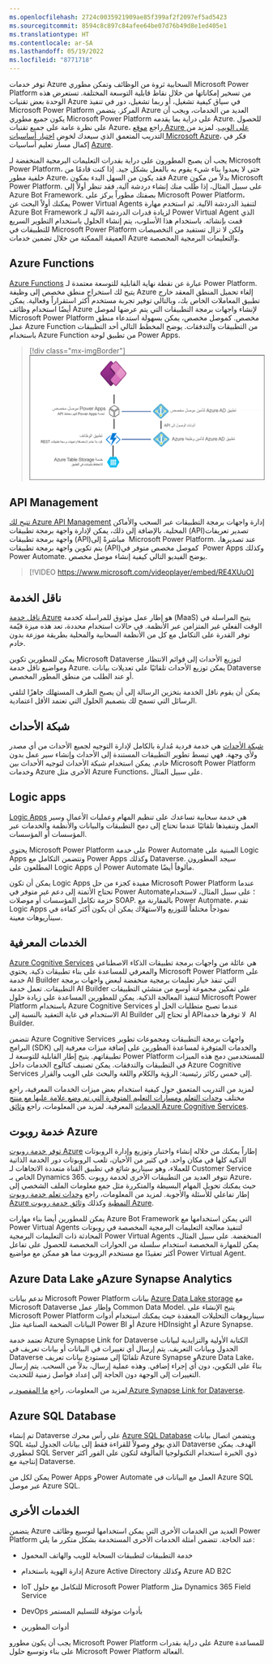 ```yaml
---
ms.openlocfilehash: 2724c0035921909ae85f399af2f2097ef5ad5423
ms.sourcegitcommit: 8594c8c897c84afee64be07d76b49d8e1ed405e1
ms.translationtype: HT
ms.contentlocale: ar-SA
ms.lasthandoff: 05/19/2022
ms.locfileid: "8771718"
---
```

توفر خدمات Azure السحابية ثروة من الوظائف وتمكن مطوري Microsoft Power Platform من تسخير إمكاناتها من خلال نقاط قابلية التوسعة المختلفة. تستعرض هذه الوحدة بعض تقنيات Azure في سياق كيفية تشغيل، أو ربما تشغيل، دور في تنفيذ Microsoft Power Platform المركز. يتضمن Azure العديد من الخدمات، ويجب أن يكون جميع مطوري Microsoft Power Platform على دراية بما يقدمه Azure. للحصول على نظرة عامة على جميع تقنيات Azure، راجع [موقع Azure على الويب](https://azure.microsoft.com/?azure-portal=true). لمزيد من التدريب المتعمق الذي سيعدك لخوض [اختبار أساسيات Microsoft Azure](/learn/certifications/exams/az-900/?azure-portal=true)، فكر في إكمال مسار تعليم أساسيات [Azure](/learn/paths/azure-fundamentals/?azure-portal=true).

يجب أن يصبح المطورون على دراية بقدرات التعليمات البرمجية المنخفضة لـ Microsoft Power Platform، حتى لا يعيدوا بناء شيء يقوم به بالفعل بشكل جيد. إذا كنت قادمًا من خلفية مطور Azure، فقد يكون من السهل البدء بمكون Azure بدلاً من مكون Microsoft Power Platform. على سبيل المثال، إذا طُلب منك إنشاء دردشة آلية، فقد تنظر أولاً إلى Azure Bot Framework. بصفتك مطوراً يركز على Microsoft Power Platform، يمكنك أولاً البحث عن Power Virtual Agents لتنفيذ الدردشة الآلية. ثم استخدم مهارة Azure Bot Framework لزيادة قدرات الدردشة الآلية لـ Power Virtual Agent الذي قمت بإنشائه. باستخدام هذا الأسلوب، يتم إنشاء الحلول باستخدام التطوير السريع للتطبيقات في Microsoft Power Platform ولكن لا تزال تستفيد من التخصيصات العميقة الممكنة من خلال تضمين خدمات Azure والتعليمات البرمجية المخصصة.

## <a name="azure-functions"></a>Azure Functions

[Azure Functions](https://azure.microsoft.com/services/functions/?azure-portal=true) عبارة عن نقطة نهاية القابلية للتوسعة معتمدة لـ Power Platform. يتيح لك استخراج منطق مخصص إلى وظيفة Azure إلغاء تحميل المنطق المعقد خارج تطبيق المعاملات الخاص بك، وبالتالي توفير تجربة مستخدم أكثر استقراراً وفعالية. يمكن أيضًا استخدام وظائف Azure لإنشاء واجهات برمجة التطبيقات التي يتم عرضها لموصل Microsoft Power Platform مخصص. كموصل مخصص، يمكن بسهولة استدعاء منطق عمل Azure Function من التطبيقات والتدفقات. يوضح المخطط التالي أحد التطبيقات باستخدام Azure Function من تطبيق لوحة Power Apps.

> [!div class="mx-imgBorder"]
> [![مخطط لأحد التطبيقات باستخدام Azure Function من تطبيق لوحة Power Apps.](../media/azure-function.png)](../media/azure-function.png#lightbox)

## <a name="api-management"></a>API Management

[تتيح لك Azure API Management](https://azure.microsoft.com/services/api-management/?azure-portal=true) إدارة واجهات برمجة التطبيقات عبر السحب والأماكن المحلية. بالإضافة إلى ذلك، يمكن لإدارة واجهة برمجة تطبيقات (API)‏ تصدير تعريفات واجهة برمجة تطبيقات (API)‏ مباشرةً إلى Microsoft Power Platform. عند تصديرها، يتم تكوين واجهة برمجة تطبيقات (API)‏ كموصل مخصص متوفر في Power Apps وكذلك Power Automate. يوضح الفيديو التالي كيفية إنشاء موصل مخصص.

> [!VIDEO https://www.microsoft.com/videoplayer/embed/RE4XUuO]

## <a name="service-bus"></a>ناقل الخدمة

[ناقل خدمة Azure](https://azure.microsoft.com/services/service-bus/?azure-portal=true) هو إطار عمل موثوق للمراسلة كخدمة (MaaS) يتيح المراسلة في الوقت الفعلي غير المتزامن عبر الأنظمة. في حالات استخدام محددة، تعد هذه ميزة قيّمة توفر القدرة على التكامل مع كل من الأنظمة السحابية والمحلية بطريقة موزعة بدون خادم.

يمكن للمطورين تكوين Microsoft Dataverse لتوزيع الأحداث إلى قوائم الانتظار ومواضيع ناقل خدمة Azure. يمكن توزيع الأحداث تلقائيًا على تعديلات بيانات Dataverse أو عند الطلب من منطق المطور المخصص. 

يمكن أن يقوم ناقل الخدمة بتخزين الرسالة إلى أن يصبح الطرف المستهلك جاهزًا لتلقي الرسائل التي تسمح لك بتصميم الحلول التي تعتمد الأقل اعتمادية.

## <a name="event-grid"></a>شبكة الأحداث

[‎شبكة الأحداث](https://azure.microsoft.com/services/event-grid/?azure-portal=true) هي خدمة فردية مُدارة بالكامل لإدارة التوجيه لجميع الأحداث من أي مصدر ولأي وجهة. فهي تبسط تطوير التطبيقات المستندة إلى الأحداث وإنشاء سير عمل بدون خادم. يمكن استخدام شبكة الأحداث لتوجيه الأحداث بين Microsoft Power Platform وخدمات Azure الأخرى مثل Azure Functions، على سبيل المثال.

## <a name="logic-apps"></a>Logic apps

[Logic Apps](https://azure.microsoft.com/services/logic-apps/?azure-portal=true) هي خدمة سحابية تساعدك على تنظيم المهام وعمليات الأعمال وسير العمل وتنفيذها تلقائيًا عندما تحتاج إلى دمج التطبيقات والبيانات والأنظمة والخدمات عبر المؤسسات أو المؤسسات.

يحتوي Microsoft Power Platform على خدمة Power Automate المبنية على Logic Apps وتتضمن التكامل مع Power Apps وكذلك Dataverse. سيجد المطورون المطلعون على Logic Apps أن Power Automate مألوفاً أيضًا.

يمكن أن تكون Logic Apps مفيدة كجزء من حل Microsoft Power Platform عندما تحتاج الأتمتة إلى دعم غير متوفر في Power Automate؛ على سبيل المثال، لاستخدام حزمة تكامل المؤسسات أو موصلات SOAP. بالمقارنة مع Power Automate، تقدم Logic Apps نموذجاً مختلفاً للتوزيع والاستهلاك يمكن أن يكون أكثر كفاءة في سيناريوهات معينة.

## <a name="cognitive-services"></a>الخدمات المعرفية

[Azure Cognitive Services](https://azure.microsoft.com/services/cognitive-services/?azure-portal=true) هي عائلة من واجهات برمجة تطبيقات الذكاء الاصطناعي والمعرفي للمساعدة على بناء تطبيقات ذكية. يحتوي Microsoft Power Platform على خدمة AI Builder التي تنفذ خيار تعليمات برمجية منخفضة لبعض واجهات برمجة التطبيقات. تعمل خدمة AI Builder على تمكين مجموعة أوسع من منشئي التطبيقات لتنفيذ المعالجة الذكية. يمكن للمطورين المساعدة على زيادة حلول Microsoft Power Platform باستخدام Azure Cognitive Services عندما تصبح متطلبات الحل أو الاستخدام في غاية التعقيد بالنسبة إلى AI Builder أو تحتاج إلى API‏ لا توفرها خدمة AI Builder.

تتضمن Azure Cognitive Services واجهات برمجة التطبيقات ومجموعات تطوير البرامج (SDK) والخدمات المتوفرة لمساعدة المطورين على إضافة ميزات معرفية إلى تطبيقاتهم. يتيح إطار القابلية للتوسعة لـ Power Platform للمستخدمين دمج هذه الميزات في التطبيقات والتدفقات. يمكن تصنيف كتالوج الخدمات داخل Azure Cognitive Services إلى خمس ركائز رئيسية: الرؤية والكلام واللغة والبحث على الويب والقرار.

لمزيد من التدريب المتعمق حول كيفية استخدام بعض ميزات الخدمات المعرفية، راجع مختلف [وحدات التعلم ومسارات التعليم المتوفرة التي تم وضع علامة عليها مع منتج الخدمات](/learn/browse/?products=azure-cognitive-services) المعرفية. لمزيد من المعلومات، راجع [وثائق Azure Cognitive Services](/azure/cognitive-services/?azure-portal=true).

## <a name="azure-bot-service"></a>خدمة روبوت Azure

[توفر خدمة روبوت Azure](https://azure.microsoft.com/services/bot-services/?azure-portal=true) إطاراً يمكنك من خلاله إنشاء واختبار وتوزيع وإدارة الروبوتات الذكية كلها في مكان واحد. في كثير من الأحيان، تلعب الروبوتات دور الخدمة الذاتية للعملاء، وهو سيناريو شائع في تطبيق القناة متعددة الاتجاهات لـ Customer Service الخاص بـ Dynamics 365. تتوفر العديد من التطبيقات الأخرى لخدمة روبوت Azure، حيث يمكنك تحويل المهام البسيطة والمتكررة مثل جمع معلومات الملف الشخصي إلى إطار تفاعلي للأسئلة والأجوبة. لمزيد من المعلومات، راجع [وحدات تعلم خدمة روبوت Azure النمطية](/learn/browse/?products=azure-bot-service&azure-portal=true) وكذلك [وثائق خدمة روبوت Azure](/azure/bot-service/?azure-portal=true).

يمكن للمطورين أيضا بناء مهارات Azure Bot Framework التي يمكن استخدامها مع Power Virtual Agents لتنفيذ معالجة التعليمات البرمجية المخصصة في روبوتات المحادثة ذات التعليمات البرمجية Power Virtual Agents المنخفضة. على سبيل المثال، يمكن للمهارة المخصصة استخدام سلسلة من الحوارات المخصصة للحصول على تفاعل أكثر تعقيدًا مع مستخدم الروبوت مما هو ممكن مع مواضيع Power Virtual Agent.

## <a name="azure-data-lake-and-azure-synapse-analytics"></a>Azure Data Lake وAzure Synapse Analytics

تدعم بيانات Microsoft Power Platform بيانات [Azure Data Lake storage](https://azure.microsoft.com/services/storage/data-lake-storage/?azure-portal=true) مع Microsoft Dataverse وإطار عمل Common Data Model. يتيح الإنشاء على Microsoft Power Platform سيناريوهات التحليلات المعقدة حيث يمكنك استخدام أدوات البيانات الضخمة الصناعية مثل Power BI أو Azure HDInsight أو Azure Synapse.

تعتمد خدمة Azure Synapse Link for Dataverse الكتابة الأولية والتزايدية لبيانات الجدول وبيانات التعريف. يتم إرسال أي تغييرات في البيانات أو بيانات تعريف في Dataverse تلقائيًا إلى مستودع بيانات تعريف Azure Synapse وAzure Data Lake، بناءً على التكوين، دون أي إجراء إضافي. وهذه عملية إرسال، بدلاً من السحب. يتم إرسال التغييرات إلى الوجهة دون الحاجة إلى إعداد فواصل زمنية للتحديث.

لمزيد من المعلومات، راجع [ما المقصود بـ Azure Synapse Link for Dataverse](/power-apps/maker/data-platform/export-to-data-lake/?azure-portal=true).

## <a name="azure-sql-database"></a>Azure SQL Database

تم إنشاء Dataverse على رأس محرك [Azure SQL Database](https://azure.microsoft.com/services/sql-database/?azure-portal=true) ويتضمن اتصال بيانات SQL الذي يوفر وصولاً للقراءة فقط إلى بيانات الجدول لبيئة Dataverse الهدف. يمكن لمطوري SQL Server ذوي الخبرة استخدام التكنولوجيا المألوفة لتكون على الفور أكثر إنتاجية مع Dataverse. 

يمكن لكل من Power Apps وPower Automate العمل مع البيانات في Azure SQL عبر موصل Azure SQL.

## <a name="other-services"></a>الخدمات الأخرى

يتضمن Azure العديد من الخدمات الأخرى التي يمكن استخدامها لتوسيع وظائف Power Platform عند الحاجة. تتضمن أمثلة الخدمات الأخرى المستخدمة بشكل متكرر ما يلي:

- خدمة التطبيقات لتطبيقات السحابة للويب والهاتف المحمول

- إدارة الهوية باستخدام Azure Active Directory وكذلك Azure AD B2C

- IoT للتكامل مع حلول Microsoft Power Platform مثل Dynamics 365 Field Service

- DevOps بأدوات موثوقة للتسليم المستمر

- أدوات المطورين

يجب أن يكون مطورو Microsoft Power Platform على دراية بقدرات Azure للمساعدة على بناء وتوسيع حلول Microsoft Power Platform الفعالة.

